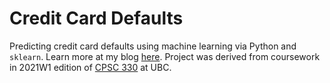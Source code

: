 # Credit Card Defaults

Predicting credit card defaults using machine learning via Python and `sklearn`. Learn more at my blog [here](https://michaeldemar.co/projects/predicting-defaults). Project was derived from coursework in 2021W1 edition of [CPSC 330](https://github.com/UBC-CS/cpsc330) at UBC.
